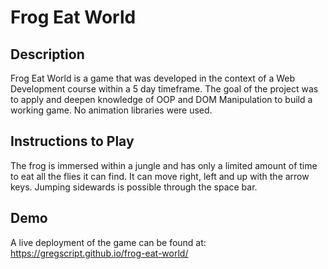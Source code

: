 # Frog Eat World

## Description
Frog Eat World is a game that was developed in the context of a Web Development course within a 5 day timeframe. The goal of the project was to apply and deepen knowledge of OOP and DOM Manipulation to build a working game. No animation libraries were used.

## Instructions to Play
The frog is immersed within a jungle and has only a limited amount of time to eat all the flies it can find. It can move right, left and up with the arrow keys. Jumping sidewards is possible through the space bar.

## Demo
A live deployment of the game can be found at: https://gregscript.github.io/frog-eat-world/
